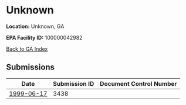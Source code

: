 # Unknown

**Location:** Unknown, GA

**EPA Facility ID:** 100000042982

[Back to GA Index](../../index.md)

## Submissions

| Date | Submission ID | Document Control Number |
|------|--------------|-------------------------|
| [1999-06-17](submissions/3438.md) | 3438 |  |
